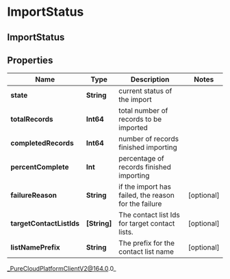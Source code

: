 # ImportStatus

## ImportStatus

## Properties

|Name | Type | Description | Notes|
|------------ | ------------- | ------------- | -------------|
| **state** | **String** | current status of the import | |
| **totalRecords** | **Int64** | total number of records to be imported | |
| **completedRecords** | **Int64** | number of records finished importing | |
| **percentComplete** | **Int** | percentage of records finished importing | |
| **failureReason** | **String** | if the import has failed, the reason for the failure | [optional] |
| **targetContactListIds** | **[String]** | The contact list Ids for target contact lists. | [optional] |
| **listNamePrefix** | **String** | The prefix for the contact list name | [optional] |



_PureCloudPlatformClientV2@164.0.0_
